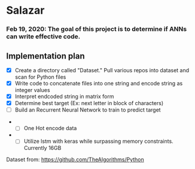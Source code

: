 # Salazar

### Feb 19, 2020: The goal of this project is to determine if ANNs can write effective code.

## Implementation plan
- [x] Create a directory called "Dataset." Pull various repos into dataset and scan for Python files 
- [x] Write code to concatenate files into one string and encode string as integer values
- [x] Interpret endcoded string in matrix form
- [x] Determine best target (Ex: next letter in block of characters)
- [ ] Build an Recurrent Neural Network to train to predict target
- - [ ] One Hot encode data  
- - [ ] Utilize lstm with keras while surpassing memory constraints. Currently 16GB

Dataset from: https://github.com/TheAlgorithms/Python
